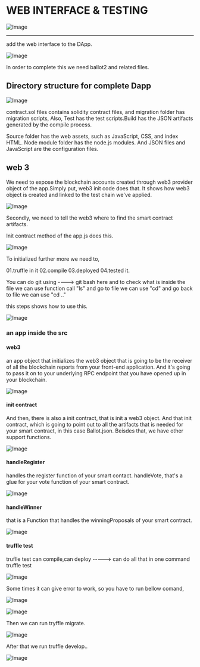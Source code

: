 # WEB INTERFACE & TESTING

![Image](Images/truffle01.jpg)

-------
add the web interface to the DApp.

![Image](Images/Image2.PNG)

In order to complete this we need ballot2 and related files. 

## Directory structure for complete Dapp

![Image](Images/Image3.PNG)

contract.sol files contains solidity contract files, and migration folder has migration scripts, Also, Test has the test scripts.Build has the JSON artifacts generated by the compile process.

Source folder has the web assets, such as JavaScript, CSS, and index HTML. Node module folder has the node.js modules. And JSON files and JavaScript are the configuration files.

## web 3 

We need to expose the blockchain accounts created through web3 provider object of the app.Simply put, web3 init code does that. It shows how web3 object is created and linked to the test chain we've applied.

![Image](Images/Image4.PNG)

Secondly, we need to tell the web3 where to find the smart contract artifacts.

Init contract method of the app.js does this.

![Image](Images/Image5.PNG)

To initialized further more we need to,

  01.truffle in it
  02.compile
  03.deployed
  04.tested it.
  
You can do git using ----> git bash here and to check what is inside the file we can use function call "ls"
and go to file we can use "cd" 
and go back to file we can use "cd .."

this steps shows how to use this.

![Image](Images/Image6.gif)

### an app inside the src

#### web3

an app object that initializes the web3 object that is going to be the receiver of all the blockchain reports from your front-end application. And it's going to pass it on to your underlying RPC endpoint that you have opened up in your blockchain.

![Image](Images/Image7.PNG)

#### init contract

And then, there is also a init contract, that is init a web3 object. And that init contract, which is going to point out to all the artifacts that is needed for your smart contract, in this case Ballot.json. Beisdes that, we have other support functions.

![Image](Images/Image8.PNG)

#### handleRegister

handles the register function of your smart contact. handleVote, that's a glue for your vote function of your smart contract.

![Image](Images/Image9.PNG)

#### handleWinner

that is a Function that handles the winningProposals of your smart contract. 

![Image](Images/Image10.PNG)

#### truffle test

truflle test can compile,can deploy -----> can do all that in one command truffle test

![Image](Images/Image11.gif)

Some times it can give error to work, so you have to run bellow comand,

![Image](Images/Image12.PNG)

![Image](Images/Image13.PNG)

Then we can run tryffle migrate. 

![Image](Images/Image14.gif)

After that we run truffle develop..

![Image](Images/Image15.gif)















